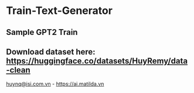 # Train-Text-Generator
Sample GPT2 Train
---------
Download dataset here: https://huggingface.co/datasets/HuyRemy/data-clean
---------
huynq@isi.com.vn - https://ai.matilda.vn
